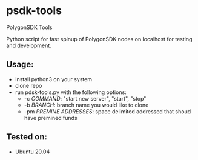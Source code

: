 # psdk-tools
PolygonSDK Tools

Python script for fast spinup of PolygonSDK nodes on localhost for testing and development.

## Usage:
- install python3 on your system
- clone repo
- run pdsk-tools.py with the following options:
  - -c *COMMAND*: "start new server", "start", "stop"
  - -b *BRANCH*: branch name you would like to clone
  - -pm *PREMINE ADDRESSES*: space delimited addressed that shoud have premined funds

## Tested on:
- Ubuntu 20.04
  